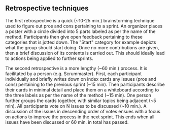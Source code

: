## Retrospective techniques

The first retrospective is a quick (~10-25 min.) brainstorming technique used to figure out pros and cons pertaining to a sprint. An organizer places a poster with a circle divided into 5 parts labeled as per the name of the method. Participants then give open feedback pertaining to these categories that is jotted down. The "Start" category for example depicts what the group should start doing. Once no more contributions are given, then a brief discussion of its contents is carried out. This should ideally lead to actions being applied to further sprints.

The second retrospective is a more lengthy (~60 min.) process. It is facilitated by a person (e.g. Scrummaster). First, each participant individually and briefly writes down on index cards any issues (pros and cons) pertaining to the previous sprint (~15 min). Then participants describe their cards in minimal detail and place them on a whiteboard according to the three labels as per the name of the method (~15 min). One person further groups the cards together, with similar topics being adjacent (~5 min). All participants vote on N issues to be discussed (~10 min.). A discussion of the issues in descending order of votes ensues with a focus on actions to improve the process in the next sprint. This ends when all issues have been discussed or 60 min. in total has passed.
